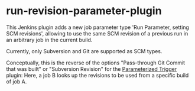run-revision-parameter-plugin
=============================

This Jenkins plugin adds a new job parameter type 'Run Parameter, setting SCM revisions',
allowing to use the same SCM revision of a previous run in an arbitrary job in the current build.

Currently, only Subversion and Git are supported as SCM types.

Conceptually, this is the reverse of the options "Pass-through Git Commit that was built"
or "Subversion Revision" for the [Parameterized Trigger](https://wiki.jenkins-ci.org/display/JENKINS/Parameterized+Trigger+Plugin)
plugin: Here, a job B looks up the revisions to be used from a specific build of job A.

